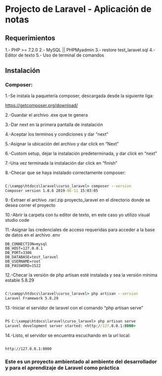 # Projecto de Laravel - Aplicación de notas

## Requerimientos

1.- PHP >= 7.2.0
2.- MySQL || PHPMyadmin
3.- restore test_laravel.sql
4.- Editor de texto
5.- Uso de terminal de comandos

## Instalación

### Composer:

1.-Se instala la paquetería composer, descargada desde la siguiente liga:

https://getcomposer.org/download/

2.-Guardar el archivo .exe que te genera

3.-Dar next en la primera pantalla de instalación

4.-Aceptar los terminos y condiciones y dar “next”

5.-Asignar la ubicación del archivo y dar click en “Next”

6.-Custom setup, dejar la instalación predeterminada, y dar click en “next”

7.-Una vez terminada la instalación dar click en “finish”

8.-Checar que se haya instalado correctamente composer:

```cmd

C:\xampp\htdocs\laravel\curso_laravel> composer --version
Composer version 1.8.6 2019-06-11 15:03:05

```

9.-Extraer el archivo .rar/.zip proyecto_laravel en el directorio donde se desea correr el proyecto

10.-Abrir la carpeta con tu editor de texto, en este caso yo utilizo visual studio code

11.-Asignar las credenciales de acceso requeridas para acceder a la base de datos en el archivo .env

```.env
DB_CONNECTION=mysql
DB_HOST=127.0.0.1
DB_PORT=3306
DB_DATABASE=test_laravel
DB_USERNAME=root
DB_PASSWORD=1522
```

12.-Checar la versión de php artisan esté instalada y sea la versión mínima estable 5.8.29

```cmd

C:\xampp\htdocs\laravel\curso_laravel> php artisan --version
Laravel Framework 5.8.29

```

13.-Iniciar el servidor de laravel con el comando “php artisan serve”

```cmd

PS C:\xampp\htdocs\laravel\curso_laravel> php artisan serve
Laravel development server started: <http://127.0.0.1:8000>

```

14.-Listo, el servidor se encuentra escuchando en la url local:

```cmd

http://127.0.0.1:8000

```

### Este es un proyecto ambientado al ambiente del desarrollador y para el aprendizaje de Laravel como práctica